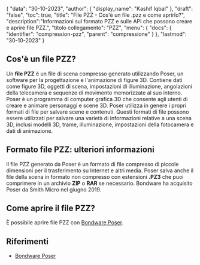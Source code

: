 {
"data": "30-10-2023",
  "author": {
"display_name": "Kashif Iqbal"
},
"draft": "false",
"toc": true,
"title": "File PZZ - Cos'è un file .pzz e come aprirlo?",
  "description":"Informazioni sul formato PZZ e sulle API che possono creare e aprire file PZZ.",
"titolo collegamento": "PZZ",
  "menu": {
    "docs": {
      "identifier": "compression-pzz",
"parent": "compressione"
}
},
"lastmod": "30-10-2023"
}

## Cos'è un file PZZ?

Un **file PZZ** è un file di scena compresso generato utilizzando Poser, un software per la progettazione e l'animazione di figure 3D. Contiene dati come figure 3D, oggetti di scena, impostazioni di illuminazione, angolazioni della telecamera e sequenze di movimento memorizzate al suo interno. Poser è un programma di computer grafica 3D che consente agli utenti di creare e animare personaggi e scene 3D. Poser utilizza in genere i propri formati di file per salvare scene e contenuti. Questi formati di file possono essere utilizzati per salvare una varietà di informazioni relative a una scena 3D, inclusi modelli 3D, trame, illuminazione, impostazioni della fotocamera e dati di animazione.

## Formato file PZZ: ulteriori informazioni

Il file PZZ generato da Poser è un formato di file compresso di piccole dimensioni per il trasferimento su Internet e altri media. Poser salva anche il file della scena in formato non compresso con estensioni **.PZ3** che puoi comprimere in un archivio **ZIP** o **RAR** se necessario. Bondware ha acquisito Poser da Smith Micro nel giugno 2019.

## Come aprire il file PZZ?

È possibile aprire file PZZ con [Bondware Poser](https://www.posersoftware.com/).

## Riferimenti

 * [Bondware Poser](https://www.posersoftware.com/)
